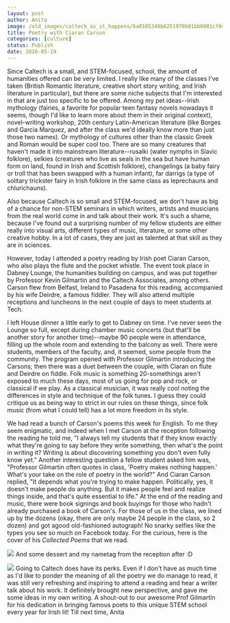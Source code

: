 ```yaml
---
layout: post
author: Anita
image: /old_images/caltech_as_it_happens/6a0105349b8251970b01bb0901cf04970d.jpg
title: Poetry with Ciaran Carson
categories: [culture]
status: Publish
date: 2016-05-19
---
```


Since Caltech is a small, and STEM-focused, school, the amount of humanities offered can be very limited. I really like many of the classes I've taken (British Romantic literature, creative short story writing, and Irish literature in particular), but there are some niche subjects that I'm interested in that are just too specific to be offered. Among my pet ideas--Irish mythology (fairies, a favorite for popular teen fantasy novels nowadays it seems, though I'd like to learn more about them in their original context), novel-writing workshop, 20th century Latin-American literature (like Borges and Garcia Marquez, and after the class we'd ideally know more than just those two names). Or mythology of cultures other than the classic Greek and Roman would be super cool too. There are so many creatures that haven't made it into mainstream literature--rusalki (water nymphs in Slavic folklore), selkies (creatures who live as seals in the sea but have human form on land, found in Irish and Scottish folklore), changelings (a baby fairy or troll that has been swapped with a human infant), far darrigs (a type of solitary trickster fairy in Irish folklore in the same class as leprechauns and chlurichauns).

Also because Caltech is so small and STEM-focused, we don't have as big of a chance for non-STEM seminars in which writers, artists and musicians from the real world come in and talk about their work. It's such a shame, because I've found out a surprising number of my fellow students are either really into visual arts, different types of music, literature, or some other creative hobby. In a lot of cases, they are just as talented at that skill as they are in sciences.

However, today I attended a poetry reading by Irish poet Ciaran Carson, who also plays the flute and the pocket whistle. The event took place in Dabney Lounge, the humanities building on campus, and was put together by Professor Kevin Gilmartin and the Caltech Associates, among others. Carson flew from Belfast, Ireland to Pasadena for this reading, accompanied by his wife Deirdre, a famous fiddler. They will also attend multiple receptions and luncheons in the next couple of days to meet students at Tech.

I left House dinner a little early to get to Dabney on time. I've never seen the Lounge so full, except during chamber music concerts (but that'll be another story for another time)--maybe 90 people were in attendance, filling up the whole room and extending to the balcony as well. There were students, members of the faculty, and, it seemed, some people from the community. The program opened with Professor Gilmartin introducing the Carsons; then there was a duet between the couple, with Ciaran on flute and Deirdre on fiddle. Folk music is something 20-somethings aren't exposed to much these days, most of us going for pop and rock, or classical if we play. As a classical musician, it was really cool noting the differences in style and technique of the folk tunes. I guess they could critique us as being way to strict in our rules on these things, since folk music (from what I could tell) has a lot more freedom in its style.

We had read a bunch of Carson's poems this week for English. To me they seem enigmatic, and indeed when I met Carson at the reception following the reading he told me, "I always tell my students that if they know exactly what they're going to say before they write something, then what's the point in writing it? Writing is about discovering something you don't even fully know yet." Another interesting question a fellow student asked him was, "Professor Gilmartin often quotes in class, 'Poetry makes nothing happen.' What's your take on the role of poetry in the world?" And Ciaran Carson replied, "It depends what you're trying to make happen. Politically, yes, it doesn't make people do anything. But it makes people feel and realize things inside, and that's quite essential to life."
At the end of the reading and music, there were book signings and book buyings for those who hadn't already purchased a book of Carson's. For those of us in the class, we lined up by the dozens (okay, there are only maybe 24 people in the class, so 2 dozen) and got agood old-fashioned autograph! No snarky selfies like the types you see so much on Facebook today. For the curious, here is the cover of his *Collected Poems* that we read.


![](/old_images/caltech_as_it_happens/6a0105349b8251970b01bb0901ced5970d.jpg)
And some dessert and my nametag from the reception after :D


![](/old_images/caltech_as_it_happens/6a0105349b8251970b01b7c85e4107970b.jpg)
Going to Caltech does have its perks. Even if I don't have as much time as I'd like to ponder the meaning of all the poetry we do manage to read, it was still very refreshing and inspiring to attend a reading and hear a writer talk about his work. It definitely brought new perspective, and gave me some ideas in my own writing. A shout-out to our awesome Prof Gilmartin for his dedication in bringing famous poets to this unique STEM school every year for Irish lit!
Till next time,
Anita
